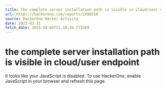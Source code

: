 ```yaml
---
title: the complete server installation path is visible in cloud/user endpoint
url: https://hackerone.com/reports/1690510
source: HackerOne Hacker Activity
date: 2023-03-31
fetch_date: 2025-10-04T11:10:44.773369
---
```


# the complete server installation path is visible in cloud/user endpoint

It looks like your JavaScript is disabled. To use HackerOne, enable JavaScript in your browser and refresh this page.